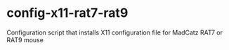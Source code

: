 # config-x11-rat7-rat9
Configuration script that installs X11 configuration file for MadCatz RAT7 or RAT9 mouse
